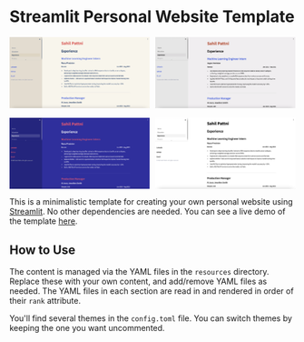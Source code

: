 # Streamlit Personal Website Template

<div style="display: flex; justify-content: space-between;">
    <img src="resources/images/retro_screenshot.png" alt="Slate Screenshot" width="49%">
    <img src="resources/images/slate_screenshot.png" alt="Minimal Screenshot" width="49%">
</div>
<br>
<div style="display: flex; justify-content: space-between;">
    <img src="resources/images/bright_screenshot.png" alt="Slate Screenshot" width="49%">
    <img src="resources/images/minimal_screenshot.png" alt="Minimal Screenshot" width="49%">
</div>



This is a minimalistic template for creating your own personal website using [Streamlit](https://streamlit.io/). No other dependencies are needed. You can see a live demo of the template [here](https://sahilpattni.streamlit.app).

## How to Use
The content is managed via the YAML files in the `resources` directory. Replace these with your own content, and add/remove YAML files as needed. 
The YAML files in each section are read in and rendered in order of their `rank` attribute.

You'll find several themes in the `config.toml` file. You can switch themes by keeping the one you want uncommented.